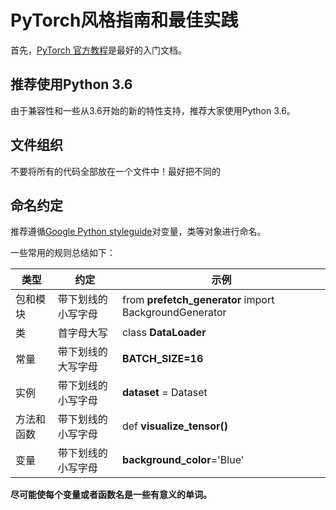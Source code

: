# PyTorch风格指南和最佳实践

首先，[PyTorch 官方教程](https://pytorch.org/tutorials)是最好的入门文档。

## 推荐使用Python 3.6

由于兼容性和一些从3.6开始的新的特性支持，推荐大家使用Python 3.6。



## 文件组织

不要将所有的代码全部放在一个文件中！最好把不同的

## 命名约定

推荐遵循[Google Python styleguide](https://github.com/google/styleguide/blob/gh-pages/pyguide.md)对变量，类等对象进行命名。

一些常用的规则总结如下：

| 类型       | 约定               | 示例                                                   |
| ---------- | ------------------ | ------------------------------------------------------ |
| 包和模块   | 带下划线的小写字母 | from **prefetch_generator** import BackgroundGenerator |
| 类         | 首字母大写         | class **DataLoader**                                   |
| 常量       | 带下划线的大写字母 | **BATCH_SIZE=16**                                      |
| 实例       | 带下划线的小写字母 | **dataset** = Dataset                                  |
| 方法和函数 | 带下划线的小写字母 | def **visualize_tensor()**                             |
| 变量       | 带下划线的小写字母 | **background_color**='Blue'                            |

**尽可能使每个变量或者函数名是一些有意义的单词。**